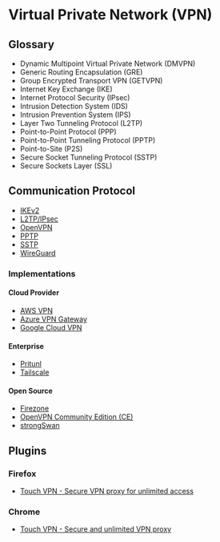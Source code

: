 # Virtual Private Network (VPN)

## Glossary

- Dynamic Multipoint Virtual Private Network (DMVPN)
- Generic Routing Encapsulation (GRE)
- Group Encrypted Transport VPN (GETVPN)
- Internet Key Exchange (IKE)
- Internet Protocol Security (IPsec)
- Intrusion Detection System (IDS)
- Intrusion Prevention System (IPS)
- Layer Two Tunneling Protocol (L2TP)
- Point-to-Point Protocol (PPP)
- Point-to-Point Tunneling Protocol (PPTP)
- Point-to-Site (P2S)
- Secure Socket Tunneling Protocol (SSTP)
- Secure Sockets Layer (SSL)

## Communication Protocol

- [IKEv2](/ikev2.md)
- [L2TP/IPsec](/ipsec.md)
- [OpenVPN](/openvpn/README.md)
- [PPTP](./)
- [SSTP](./)
- [WireGuard](/wireguard.md)

<!--
- [Zerotier](/zerotier.md)
-->

### Implementations

#### Cloud Provider

- [AWS VPN](/aws/services/vpn.md)
- [Azure VPN Gateway](/azure/services/vpn-gateway.md)
- [Google Cloud VPN](/gcp/services/vpn.md)

#### Enterprise

- [Pritunl](/pritunl/README.md)
- [Tailscale](https://tailscale.com/)

#### Open Source

- [Firezone](https://github.com/firezone/firezone)
- [OpenVPN Community Edition (CE)](/openvpn/README.md)
- [strongSwan](/strongswan.md)

<!--
- [NetBird](./)
-->

## Plugins

### Firefox

- [Touch VPN - Secure VPN proxy for unlimited access](https://addons.mozilla.org/en-US/firefox/addon/touch-vpn/)

### Chrome

- [Touch VPN - Secure and unlimited VPN proxy](https://chrome.google.com/webstore/detail/touch-vpn-secure-and-unli/bihmplhobchoageeokmgbdihknkjbknd)
